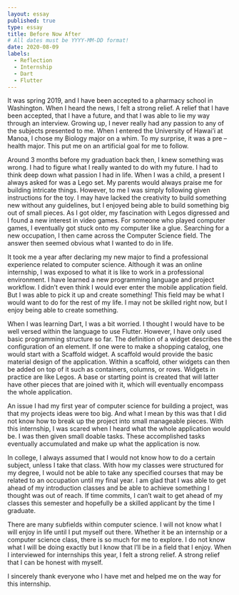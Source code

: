 ```yaml
---
layout: essay
published: true
type: essay
title: Before Now After
# All dates must be YYYY-MM-DD format!
date: 2020-08-09
labels:
  - Reflection
  - Internship
  - Dart
  - Flutter
---
```


It was spring 2019, and I have been accepted to a pharmacy school in Washington. When I heard the news, I felt a strong relief. A relief that I have been accepted, that I have a future, and that I was able to lie my way through an interview. Growing up, I never really had any passion to any of the subjects presented to me. When I entered the University of Hawai’i at Manoa, I chose my Biology major on a whim. To my surprise, it was a pre – health major. This put me on an artificial goal for me to follow. 
<br>

Around 3 months before my graduation back then, I knew something was wrong. I had to figure what I really wanted to do with my future. I had to think deep down what passion I had in life. When I was a child, a present I always asked for was a Lego set. My parents would always praise me for building intricate things. However, to me I was simply following given instructions for the toy. I may have lacked the creativity to build something new without any guidelines, but I enjoyed being able to build something big out of small pieces. As I got older, my fascination with Legos digressed and I found a new interest in video games. For someone who played computer games, I eventually got stuck onto my computer like a glue. Searching for a new occupation, I then came across the Computer Science field. The answer then seemed obvious what I wanted to do in life.
<br>

It took me a year after declaring my new major to find a professional experience related to computer science. Although it was an online internship, I was exposed to what it is like to work in a professional environment. I have learned a new programming language and project workflow. I didn’t even think I would ever enter the mobile application field. But I was able to pick it up and create something! This field may be what I would want to do for the rest of my life. I may not be skilled right now, but I enjoy being able to create something.
<br>

When I was learning Dart, I was a bit worried. I thought I would have to be well versed within the language to use Flutter. However, I have only used basic programming structure so far. The definition of a widget describes the configuration of an element. If one were to make a shopping catalog, one would start with a Scaffold widget. A scaffold would provide the basic material design of the application. Within a scaffold, other widgets can then be added on top of it such as containers, columns, or rows. Widgets in practice are like Legos. A base or starting point is created that will latter have other pieces that are joined with it, which will eventually encompass the whole application.
<br>

An issue I had my first year of computer science for building a project, was that my projects ideas were too big. And what I mean by this was that I did not know how to break up the project into small manageable pieces. With this internship, I was scared when I heard what the whole application would be. I was then given small doable tasks. These accomplished tasks eventually accumulated and make up what the application is now.
<br>

In college, I always assumed that I would not know how to do a certain subject, unless I take that class. With how my classes were structured for my degree, I would not be able to take any specified courses that may be related to an occupation until my final year. I am glad that I was able to get ahead of my introduction classes and be able to achieve something I thought was out of reach. If time commits, I can’t wait to get ahead of my classes this semester and hopefully be a skilled applicant by the time  I graduate. 
<br>

There are many subfields within computer science. I will not know what I will enjoy in life until I put myself out there. Whether it be an internship or a computer science class, there is so much for me to explore.  I do not know what I will be doing exactly but I know that I’ll be in a field that I enjoy. When I interviewed for internships this year, I felt a strong relief. A strong relief that I can be honest with myself.
<br>

I sincerely thank everyone who I have met and helped me on the way for this internship. 


